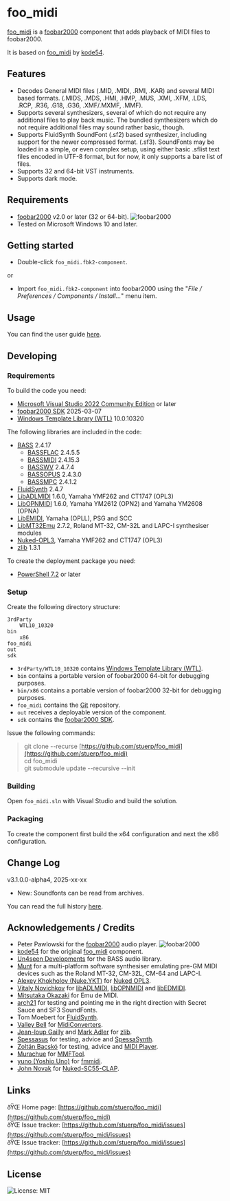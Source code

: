 
# foo_midi

[foo_midi](https://github.com/stuerp/foo_midi/releases) is a [foobar2000](https://www.foobar2000.org/) component that adds playback of MIDI files to foobar2000.

It is based on [foo_midi](https://gitlab.com/kode54/foo_midi) by [kode54](https://gitlab.com/kode54).

## Features

- Decodes General MIDI files (.MID, .MIDI, .RMI, .KAR) and several MIDI based formats. (.MIDS, .MDS, .HMI, .HMP, .MUS, .XMI, .XFM, .LDS, .RCP, .R36, .G18, .G36, .XMF/.MXMF, .MMF).
- Supports several synthesizers, several of which do not require any additional files to play back music. The bundled synthesizers which do not require additional files may sound rather basic, though.
- Supports FluidSynth SoundFont (.sf2) based synthesizer, including support for the newer compressed format. (.sf3). SoundFonts may be loaded in a simple, or even complex setup, using either basic .sflist text files encoded in UTF-8 format, but for now, it only supports a bare list of files.
- Supports 32 and 64-bit VST instruments.
- Supports dark mode.

## Requirements

- [foobar2000](https://www.foobar2000.org/download) v2.0 or later (32 or 64-bit). ![foobar2000](https://www.foobar2000.org/button-small.png)
- Tested on Microsoft Windows 10 and later.

## Getting started

- Double-click `foo_midi.fbk2-component`.

or

- Import `foo_midi.fbk2-component` into foobar2000 using the "*File / Preferences / Components / Install...*" menu item.

## Usage

You can find the user guide [here](docs/README.md).

## Developing

### Requirements

To build the code you need:

- [Microsoft Visual Studio 2022 Community Edition](https://visualstudio.microsoft.com/downloads/) or later
- [foobar2000 SDK](https://www.foobar2000.org/SDK) 2025-03-07
- [Windows Template Library (WTL)](https://github.com/Win32-WTL/WTL) 10.0.10320

The following libraries are included in the code:

- [BASS](https://www.un4seen.com/) 2.4.17
  - [BASSFLAC](https://www.un4seen.com/) 2.4.5.5
  - [BASSMIDI](https://www.un4seen.com/) 2.4.15.3
  - [BASSWV](https://www.un4seen.com/) 2.4.7.4
  - [BASSOPUS](https://www.un4seen.com/) 2.4.3.0
  - [BASSMPC](https://www.un4seen.com/) 2.4.1.2
- [FluidSynth](https://github.com/FluidSynth/fluidsynth/) 2.4.7
- [LibADLMIDI](https://github.com/Wohlstand/libADLMIDI) 1.6.0, Yamaha YMF262 and CT1747 (OPL3)
- [LibOPNMIDI](https://github.com/Wohlstand/libOPNMIDI) 1.6.0, Yamaha YM2612 (OPN2) and Yamaha YM2608 (OPNA)
- [LibEMIDI](https://github.com/Wohlstand/libEDMIDI), Yamaha (OPLL), PSG and SCC
- [LibMT32Emu](https://github.com/munt/munt) 2.7.2, Roland MT-32, CM-32L and LAPC-I synthesiser modules
- [Nuked-OPL3](https://github.com/nukeykt/Nuked-OPL3), Yamaha YMF262 and CT1747 (OPL3)
- [zlib](https://www.zlib.net/) 1.3.1

To create the deployment package you need:

- [PowerShell 7.2](https://github.com/PowerShell/PowerShell) or later

### Setup

Create the following directory structure:

    3rdParty
        WTL10_10320
    bin
        x86
    foo_midi
    out
    sdk

- `3rdParty/WTL10_10320` contains [Windows Template Library (WTL)](https://github.com/Win32-WTL/WTL).
- `bin` contains a portable version of foobar2000 64-bit for debugging purposes.
- `bin/x86` contains a portable version of foobar2000 32-bit for debugging purposes.
- `foo_midi` contains the [Git](https://github.com/stuerp/foo_midi) repository.
- `out` receives a deployable version of the component.
- `sdk` contains the [foobar2000 SDK](https://www.foobar2000.org/SDK).

Issue the following commands:

> git clone --recurse [https://github.com/stuerp/foo_midi](https://github.com/stuerp/foo_midi)  
> cd foo_midi  
> git submodule update --recursive --init

### Building

Open `foo_midi.sln` with Visual Studio and build the solution.

### Packaging

To create the component first build the x64 configuration and next the x86 configuration.

## Change Log

v3.1.0.0-alpha4, 2025-xx-xx

- New: Soundfonts can be read from archives.

You can read the full history [here](docs/History.md).

## Acknowledgements / Credits

- Peter Pawlowski for the [foobar2000](https://www.foobar2000.org/) audio player. ![foobar2000](https://www.foobar2000.org/button-small.png)
- [kode54](https://gitlab.com/kode54/) for the original [foo_midi](https://gitlab.com/kode54/foo_midi) component.
- [Un4seen Developments](https://www.un4seen.com/) for the BASS audio library.
- [Munt](https://github.com/munt/munt/) for a multi-platform software synthesiser emulating pre-GM MIDI devices such as the Roland MT-32, CM-32L, CM-64 and LAPC-I.
- [Alexey Khokholov (Nuke.YKT)](http://nukeykt.retrohost.net/) for [Nuked OPL3](https://github.com/nukeykt/Nuked-OPL3).
- [Vitaly Novichkov](https://github.com/Wohlstand) for [libADLMIDI](https://github.com/Wohlstand/libADLMIDI), [libOPNMIDI](https://github.com/Wohlstand/libOPNMIDI) and [libEDMIDI](https://github.com/Wohlstand/libEDMIDI).
- [Mitsutaka Okazaki](https://github.com/Wohlstand/scc) for Emu de MIDI.
- [arch21](https://hydrogenaud.io/index.php?action=profile;u=123058) for testing and pointing me in the right direction with Secret Sauce and SF3 SoundFonts.
- Tom Moebert for [FluidSynth](https://www.fluidsynth.org/).
- [Valley Bell](https://github.com/ValleyBell) for [MidiConverters](https://github.com/ValleyBell/MidiConverters).
- [Jean-loup Gailly](http://gailly.net/) and [Mark Adler](http://en.wikipedia.org/wiki/Mark_Adler) for [zlib](https://www.zlib.net/).
- [Spessasus](https://github.com/spessasus) for testing, advice and [SpessaSynth](https://github.com/spessasus/SpessaSynth).
- [Zoltán Bacskó](https://github.com/Falcosoft) for testing, advice and [MIDI Player](https://www.vogons.org/viewtopic.php?f=5&t=48207).
- [Murachue](https://murachue.sytes.net/web/) for [MMFTool](https://murachue.sytes.net/web/softlist.cgi?mode=desc&title=mmftool).
- [yuno (Yoshio Uno)](yuno@users.sourceforge.jp) for [fmmidi](http://milkpot.sakura.ne.jp/fmmidi/).
- [John Novak](https://github.com/johnnovak) for [Nuked-SC55-CLAP](https://github.com/johnnovak/Nuked-SC55-CLAP).

## Links

ðŸŒ Home page: [https://github.com/stuerp/foo_midi](https://github.com/stuerp/foo_midi)  
ðŸŒ Issue tracker: [https://github.com/stuerp/foo_midi/issues](https://github.com/stuerp/foo_midi/issues)  
ðŸŒ Issue tracker: [https://github.com/stuerp/foo_midi/issues](https://github.com/stuerp/foo_midi/issues)  

## License

![License: MIT](https://img.shields.io/badge/license-MIT-yellow.svg)

